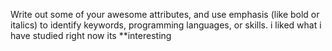 Write out some of your awesome attributes, and use emphasis (like bold or italics) to identify keywords, programming languages, or skills. 
i liked what i have studied right now
its **interesting

